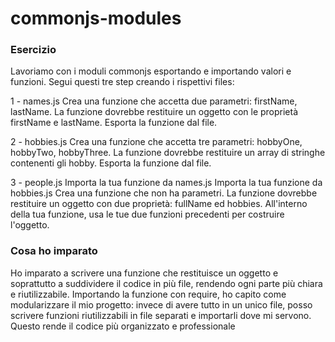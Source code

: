 commonjs-modules
===
### Esercizio 

Lavoriamo con i moduli commonjs esportando e importando valori e funzioni. Segui questi tre step creando i rispettivi files:

1 - names.js
Crea una funzione che accetta due parametri: firstName, lastName. La funzione dovrebbe restituire un oggetto con le proprietà firstName e lastName.
Esporta la funzione dal file.

2 - hobbies.js
Crea una funzione che accetta tre parametri: hobbyOne, hobbyTwo, hobbyThree. La funzione dovrebbe restituire  un array di stringhe contenenti gli hobby.
Esporta la funzione dal file.

3 - people.js
Importa la tua funzione da names.js
Importa la tua funzione da hobbies.js
Crea una funzione che non ha parametri. La funzione dovrebbe restituire un oggetto con due proprietà: fullName ed hobbies. All'interno della tua funzione, usa le tue due funzioni precedenti per costruire l'oggetto.

### Cosa ho imparato 

Ho imparato a scrivere una funzione che restituisce un oggetto e soprattutto a suddividere il codice in più file, rendendo ogni parte più chiara e riutilizzabile. Importando la funzione con require, ho capito come modularizzare il mio progetto: invece di avere tutto in un unico file, posso scrivere funzioni riutilizzabili in file separati e importarli dove mi servono. Questo rende il codice più organizzato e professionale